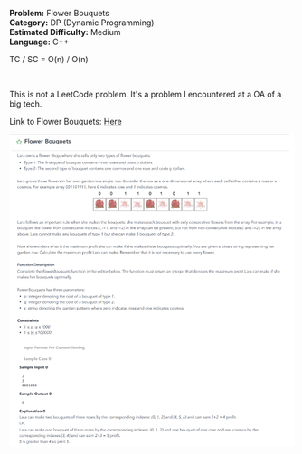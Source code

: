 <p><strong>Problem:</strong> Flower Bouquets<br>
<strong>Category:</strong> DP (Dynamic Programming)<br>
<strong>Estimated Difficulty:</strong> Medium<br>
<strong>Language:</strong> C++</p>

TC / SC = O(n) / O(n)

<br>

This is not a LeetCode problem. It's a problem I encountered at a OA of a big tech. 

Link to Flower Bouquets: [Here](https://leetcode.com/discuss/interview-question/365425/coinlist-oa-2019-nuclear-rods)

![01](pic/flower_bouquets_problem.png)
